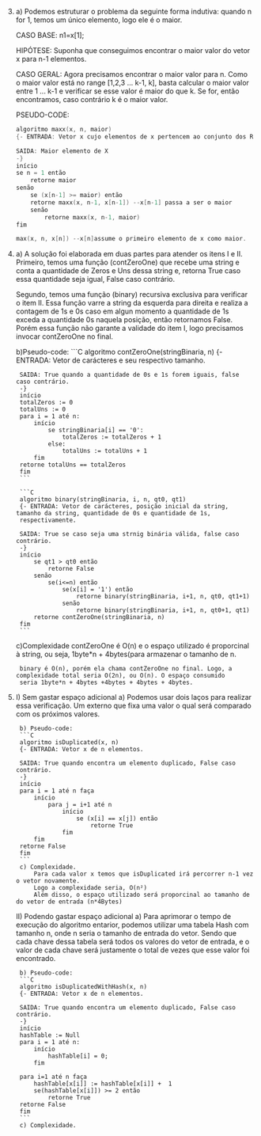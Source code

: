 3.  
    a) Podemos estruturar o problema da seguinte forma indutiva: quando n for 1, temos um único
    elemento, logo ele é o maior.

    CASO BASE: n1=x[1];

    HIPÓTESE: Suponha que conseguimos encontrar o maior valor do vetor x para n-1 elementos.

    CASO GERAL: Agora precisamos encontrar o maior valor para n. Como o maior valor está no
    range [1,2,3 ... k-1, k], basta calcular o maior valor entre 1 ... k-1 e verificar se esse
    valor é maior do que k. Se for, então encontramos, caso contrário k é o maior valor.

    PSEUDO-CODE:
    ```C
    algoritmo maxx(x, n, maior)
    {- ENTRADA: Vetor x cujo elementos de x pertencem ao conjunto dos Reais.

    SAIDA: Maior elemento de X
    -}
    início
    se n = 1 então
        retorne maior
    senão
        se (x[n-1] >= maior) então
        retorne maxx(x, n-1, x[n-1]) --x[n-1] passa a ser o maior
        senão
            retorne maxx(x, n-1, maior)
    fim

    max(x, n, x[n]) --x[n]assume o primeiro elemento de x como maior.
    ```
5. 
    a) A solução foi elaborada em duas partes para atender os itens I e II.
    Primeiro, temos uma função (contZeroOne) que recebe uma string e conta a quantidade de Zeros e Uns dessa string e,
    retorna True caso essa quantidade seja igual, False caso contrário.

    Segundo, temos uma função (binary) recursiva exclusiva para verificar o item II.
    Essa função varre a string da esquerda para direita e realiza a contagem de 1s e 0s
    caso em algun momento a quantidade de 1s exceda a quantidade 0s naquela posição, então retornamos False.
    Porém essa função não garante a validade do item I, logo precisamos invocar contZeroOne no final.

    b)Pseudo-code:
        ```C
        algoritmo contZeroOne(stringBinaria, n)
        {- ENTRADA: Vetor de carácteres e seu respectivo tamanho.

        SAIDA: True quando a quantidade de 0s e 1s forem iguais, false caso contrário.
        -}
        início
        totalZeros := 0
        totalUns := 0 
        para i = 1 até n:
            início
                se stringBinaria[i] == '0':
                    totalZeros := totalZeros + 1
                else:
                    totalUns := totalUns + 1
            fim
        retorne totalUns == totalZeros
        fim
        ```

        ```C
        algoritmo binary(stringBinaria, i, n, qt0, qt1)
        {- ENTRADA: Vetor de carácteres, posição inicial da string, tamanho da string, quantidade de 0s e quantidade de 1s,
        respectivamente.

        SAIDA: True se caso seja uma strnig binária válida, false caso contrário.
        -}
        início
            se qt1 > qt0 então
                retorne False
            senão
                se(i<=n) então
                    se(x[i] = '1') então
                        retorne binary(stringBinaria, i+1, n, qt0, qt1+1)
                    senão
                        retorne binary(stringBinaria, i+1, n, qt0+1, qt1)
            retorne contZeroOne(stringBinaria, n)
        fim
        ```
    c)Complexidade
        contZeroOne é O(n) e o espaço utilizado é proporcinal à string, ou seja, 1byte*n + 4bytes(para armazenar o tamanho de n.

        binary é O(n), porém ela chama contZeroOne no final. Logo, a complexidade total seria O(2n), ou O(n). O espaço consumido
        seria 1byte*n + 4bytes +4bytes + 4bytes + 4bytes.

6. 
    I) Sem gastar espaço adicional
        a) Podemos usar dois laços para realizar essa verificação. Um externo que fixa uma valor
        o qual será comparado com os próximos valores.

        b) Pseudo-code:
        ```C
        algoritmo isDuplicated(x, n)
        {- ENTRADA: Vetor x de n elementos.

        SAIDA: True quando encontra um elemento duplicado, False caso contrário.
        -}
        início
        para i = 1 até n faça
            início
                para j = i+1 até n
                    início
                        se (x[i] == x[j]) então
                            retorne True
                    fim
            fim
        retorne False
        fim
        ```
        c) Complexidade.
            Para cada valor x temos que isDuplicated irá percorrer n-1 vez o vetor novamente.
            Logo a complexidade seria, O(n²)
            Além disso, o espaço utilizado será proporcinal ao tamanho de do vetor de entrada (n*4Bytes)
    
    II) Podendo gastar espaço adicional
        a) Para aprimorar o tempo de execução do algoritmo entarior, podemos utilizar uma tabela Hash com tamanho n,
        onde n seria o tamanho de entrada do vetor. Sendo que cada chave dessa tabela será todos os valores do vetor de entrada,
        e o valor de cada chave será justamente o total de vezes que esse valor foi encontrado.

        b) Pseudo-code:
        ```C
        algoritmo isDuplicatedWithHash(x, n)
        {- ENTRADA: Vetor x de n elementos.

        SAIDA: True quando encontra um elemento duplicado, False caso contrário.
        -}
        início
        hashTable := Null
        para i = 1 até n:
            início
                hashTable[i] = 0;
            fim
            
        para i=1 até n faça
            hashTable[x[i]] := hashTable[x[i]] +  1
            se(hashTable[x[i]]) >= 2 então
                retorne True
        retorne False  
        fim
        ```
        c) Complexidade.

